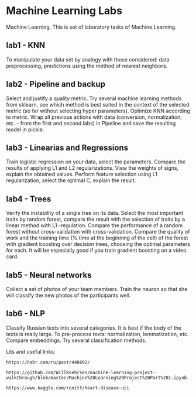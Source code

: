 # Machine Learning Labs
Machine Learning. This is set of laboratory tasks of Machine Learning.

## lab1 - KNN
To manipulate your data set by analogy with those considered: data preprocessing, predictions using the method of nearest neighbors.	

## lab2 - Pipeline and backup
Select and justify a quality metric. Try several machine learning methods from sklearn, see which method is best suited in the context of the selected metric (so far without selecting hyper parameters). Optimize KNN according to metric.
Wrap all previous actions with data (conversion, normalization, etc. - from the first and second labs) in Pipeline and save the resulting model in pickle.

## lab3 - Linearias and Regressions 
Train logistic regression on your data, select the parameters.
Compare the results of applying L1 and L2 regularizations. View the weights of signs, explain the obtained values.
Perform feature selection using L1 regularization, select the optimal C, explain the result.

## lab4 - Trees
Verify the instability of a single tree on its data.
Select the most important traits by random forest, compare the result with the selection of traits by a linear method with L1 -regulation.
Compare the performance of a random forest without cross-validation with cross-validation.
Compare the quality of work and the training time (% time at the beginning of the cell) of the forest with gradient boosting over decision trees, choosing the optimal parameters for each. It will be especially good if you train gradient boosting on a video card.

## lab5 - Neural networks
Collect a set of photos of your team members.
Train the neuron so that she will classify the new photos of the participants well.

## lab6 - NLP
Classify Russian texts into several categories. It is best if the body of the texts is really large. To pre-process texts: normalization, lemmatization, etc. Compare embeddings. Try several classification methods.

Lits and useful links:
  
	https://habr.com/ru/post/448892/
  
	https://github.com/WillKoehrsen/machine-learning-project-walkthrough/blob/master/Machine%20Learning%20Project%20Part%201.ipynb
  
	https://www.kaggle.com/ronitf/heart-disease-uci
